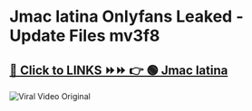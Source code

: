 
 # Jmac latina Onlyfans Leaked - Update Files mv3f8

## <h2><a href="https://clipsfans.com/Jmac_latina&ref=git">🔗 Click to LINKS ⏩⏩ 👉 🟢 Jmac latina </a></h2>

<a href="https://clipsfans.com/Jmac_latina&ref=git" rel="nofollow" data-target="animated-image.originalLink"><img src="https://i.ibb.co.com/xMMVF88/686577567.gif" alt="Viral Video Original" style="max-width: 100%; display: inline-block;" data-target="animated-image.originalImage"></a>

